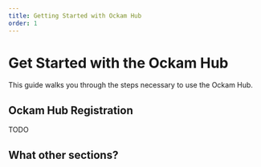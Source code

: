 ```yaml
---
title: Getting Started with Ockam Hub
order: 1
---
```


# Get Started with the Ockam Hub

This guide walks you through the steps necessary to use the Ockam Hub.

## Ockam Hub Registration

TODO

## What other sections?
